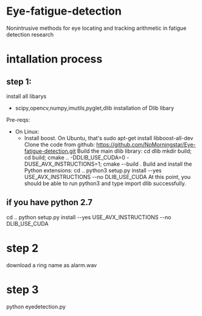 # Eye-fatigue-detection
Nonintrusive methods for eye locating and tracking arithmetic in fatigue detection research
# intallation process
## step 1:
install all libarys
* scipy,opencv,numpy,imutils,pyglet,dlib
installation of Dlib libary

Pre-reqs:
* On Linux:
  * Install boost. On Ubuntu, that's sudo apt-get install libboost-all-dev
Clone the code from github:
https://github.com/NoMorningstar/Eye-fatigue-detection.git
Build the main dlib library:
cd dlib
mkdir build; cd build; cmake .. -DDLIB_USE_CUDA=0 -DUSE_AVX_INSTRUCTIONS=1; cmake --build .
Build and install the Python extensions:
cd ..
python3 setup.py install --yes USE_AVX_INSTRUCTIONS --no DLIB_USE_CUDA
At this point, you should be able to run python3 and type import dlib successfully.
## if you have python 2.7
cd ..
python setup.py install --yes USE_AVX_INSTRUCTIONS --no DLIB_USE_CUDA
# step 2
download a ring name as alarm.wav
# step 3
python eyedetection.py
